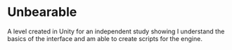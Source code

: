 # Unbearable
A level created in Unity for an independent study showing I understand the basics of the interface and am able to create scripts for the engine.
